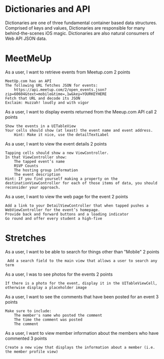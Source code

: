 Dictionaries and API
====================

Dictionaries are one of three fundamental container based data structures. Comprised of keys and values, Dictionaries are responsible for many behind-the-scenes iOS magic. Dictionaries are also natural consumers of Web API JSON data.



MeetMeUp
========


As a user, I want to retrieve events from Meetup.com
2 points

    MeetUp.com has an API
    The following URL fetches JSON for events:
        https://api.meetup.com/2/open_events.json?zip=60604&text=mobile&time=,1w&key=YOURKEYHERE
    Fetch that URL and decode its JSON
    Exclaim: Huzzah! loudly and with vigor

As a user, I want to display events returned from the Meeup.com API call
2 points

    Show the events in a UITableView
    Your cells should show (at least) the event name and event address.
        Hint: Make it nice, use the detailTextLabel

As a user, I want to view the event details
2 points

    Tapping cells should show a new ViewController.
    In that ViewController show:
        The tapped event’s name
        RSVP Counts
        The hosting group information
        The event description
    Hint: If you find yourself making a property on the destinationViewController for each of those items of data, you should reconsider your approach.

As a user, I want to view the web page for the event
2 points

    Add a link to your DetailViewController that when tapped pushes a WebViewController for the event’s homepage.
    Provide back and forward buttons and a loading indicator
    Go round and offer every student a high-five


Stretches
=========


As a user, I want to be able to search for things other than "Mobile"
2 points

     Add a search field to the main view that allows a user to search any term



As a user, I was to see photos for the events
2 points

    If there is a photo for the event, display it in the UITableViewCell, otherwise display a placeholder image



As a user, I want to see the comments that have been posted for an event
3 points

    Make sure to include:
        The member's name who posted the comment
        The time the comment was posted
        The comment



As a user, I want to view member information about the members who have commented
3 points

    Create a new view that displays the information about a member (i.e. the member profile view)

